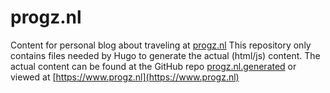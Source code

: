 # progz.nl
Content for personal blog about traveling at [progz.nl](https://www.progz.nl)
This repository only contains files needed by Hugo to generate the actual (html/js) content. 
The actual content can be found at the GitHub repo [progz.nl.generated](https://github.com/xs4free/progz.nl.generated) or viewed at [https://www.progz.nl](https://www.progz.nl)
